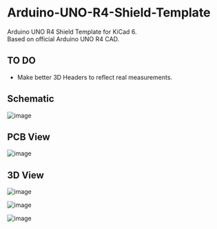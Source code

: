 # Arduino-UNO-R4-Shield-Template
Arduino UNO R4 Shield Template for KiCad 6.<br/>
Based on official Arduino UNO R4 CAD.

## TO DO
- Make better 3D Headers to reflect real measurements.
## Schematic
![image](https://github.com/MStackoverflow/Arduino-UNO-R4-Shield-Template/assets/137069674/5090f007-6038-4332-898c-bb333dbb85ca)

## PCB View
![image](https://github.com/MStackoverflow/Arduino-UNO-R4-Shield-Template/assets/137069674/a1dd9856-9115-4397-ae11-97382e2886a5)



## 3D View
![image](https://github.com/MStackoverflow/Arduino-UNO-R4-Shield-Template/assets/137069674/00e0eb9c-24a7-4dcb-b76c-c6339f422537)

![image](https://github.com/MStackoverflow/Arduino-UNO-R4-Shield-Template/assets/137069674/e806ddd0-cd01-46ad-b03f-08540c588520)

![image](https://github.com/MStackoverflow/Arduino-UNO-R4-Shield-Template/assets/137069674/9bf3d436-4b67-45c4-bd6a-e4a0396a5d5e)


